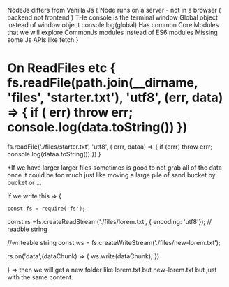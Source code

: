 NodeJs differs from Vanilla Js {
    Node runs on a server - not in a browser ( backend not frontend )
    THe console is the terminal window
    Global object instead of window object console.log(global)
    Has common Core Modules that we will explore
    CommonJs modules instead of ES6 modules 
    Missing some Js APIs like fetch
}

On ReadFiles etc { 
    fs.readFile(path.join(__dirname, 'files', 'starter.txt'), 'utf8', (err, data) => {
    if ( err) throw err;
    console.log(data.toString())
}) 
 ====== 

 fs.readFile('./files/starter.txt', 'utf8', ( errr, dataa) => {
    if (errr) throw errr;
    console.log(dataa.toString())
})
}

*If we have larger larger files sometimes is good to not grab all of the data once 
it could be too much just like moving a large pile of sand bucket by bucket or ...


If we write this => {


    const fs = require('fs');

const rs =fs.createReadStream('./files/lorem.txt', { encoding: 'utf8'}); // readble string

//writeable string
const  ws = fs.createWriteStream('./files/new-lorem.txt');

rs.on('data',(dataChunk) => {
    ws.write(dataChunk);
})


}
=> then we will get a new folder like lorem.txt but new-lorem.txt but just with the same content.
